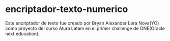 # encriptador-texto-numerico
Este encriptador de texto fue creado por Bryan Alexander Lora Nova(YO) como proyecto del curso Alura Latam en el primer challenge de ONE(Oracle next education).
